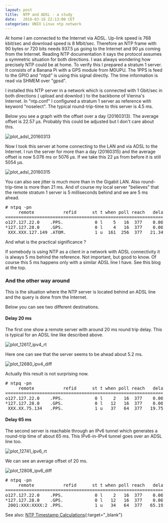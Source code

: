 ```yaml
---
layout: post
title:  NTP and ADSL - a study 
date:   2016-03-16 22:13:00 CET
categories: UNIX Linux ntp network
---
```


At home I am connected to the Internet via ADSL.
Up-link speed is 768 kbit/sec and download speed is 8 Mbit/sec. 
Therefore an NTP frame with 90 bytes or 720 bits needs 937.5 &mu;s going to the Internet and 90 &mu;s coming from the Internet.
Reading NTP documentation it says the protocol assumes a symmetric situation for both directions. 
I was always wondering how precisely NTP could be at home. To verify this I prepared a stratum 1 server. It consists of a Banana Pi with a GPS module from M0UPU. The 1PPS is feed to the GPIO and "ntpd" is using this signal directly. The time information is read via SHMEM over "gpsd". 

I installed this NTP server in a network which is connected with 1 Gbit/sec in both directions ( upload and downlod ) to the backbone of Vienna's Internet. In "ntp.conf" I configured a stratum 1 server as reference with keyword "noselect". The typical round-trip-time to this server is 4.5 ms. 

Below you see a graph with the offset over a day (20160313). The average offset is 22.57 &mu;s. Probably this could be adjusted but I don't care about this.  

![plot_adsl_20160313](/images/plot_adsl_20160313.png)

Now I took this server at home connecting to the LAN and via ADSL to the Internet. I run the server for more than a day (20160315) and the average offset is now 5.076 ms or 5076 &mu;s. If we take this 22 &mu;s from before it is still 5054&nbsp;&mu;s. 

![plot_adsl_20160315](/images/plot_adsl_20160315.png)

You can also see jitter is much more than in the Gigabit LAN. Also round-trip-time is more than 21 ms.
And of course my local server "believes" that the remote stratum 1 server is 5 milliseconds behind and we are 5 ms ahead. 

<pre>
# ntpq -pn
     remote           refid      st t when poll reach   delay   offset  jitter
==============================================================================
o127.127.22.0    .PPS.            0 l    5   16  377    0.000    0.004   0.010
*127.127.28.0    .GPS.            0 l    4   16  377    0.000   -1.191   1.096
 XXX.XXX.127.149 .ATOM.           1 u  161  256  377   21.342   -5.066  12.087
</pre>

And what is the practical significance ? 

If somebody is using NTP as a client in a network with ADSL connectivity it is always 5 ms behind the reference. Not important, but good to know. Of course this 5 ms happens only with a similar ADSL line I have. See this blog at the top. 

### And the other way around

This is the situation where the NTP server is located behind an ADSL line and the query is done from the Internet.

Below you can see two different destinations.

#### Delay 20 ms 

The first one show a remote server with around 20 ms round trip delay. This is typical for an ADSL line like described above. 

![plot_12617_ipv4_rt](/images/plot_12617_ipv4_rt.png)

Here one can see that the server seems to be ahead about 5.2 ms. 

![plot_12680_ipv4_diff](/images/plot_12680_ipv4_diff.png)

Actually this result is not surprising now. 

<pre>
# ntpq -pn
     remote           refid      st t when poll reach   delay   offset  jitter
==============================================================================
o127.127.22.0    .PPS.            0 l    2   16  377    0.000   -0.004   0.002
*127.127.28.0    .GPS.            0 l   12   16  377    0.000    2.732   0.763
 XXX.XX.75.134   .PPS.            1 u   37   64  377   19.758    5.114   1.021
</pre>


#### Delay 65 ms 

The second server is reachable through an IPv6 tunnel which generates a round-trip time of about 65 ms. This IPv6-in-IPv4 tunnel goes over an ADSL line too. 

![plot_12741_ipv6_rt](/images/plot_12741_ipv6_rt.png)

We can see an average offset of 20 ms. 

![plot_12808_ipv6_diff](/images/plot_12808_ipv6_diff.png)

<pre>
# ntpq -pn
     remote           refid      st t when poll reach   delay   offset  jitter
==============================================================================
o127.127.22.0    .PPS.            0 l    2   16  377    0.000   -0.004   0.002
*127.127.28.0    .GPS.            0 l   12   16  377    0.000    2.732   0.763
 2001:XXX:XXXX:2 .PPS.            1 u   34   64  377   65.190   20.147   1.548
</pre>


See also: [NTP Timestamp Calculations](https://www.eecis.udel.edu/~mills/time.html){:target="_blank"} 

